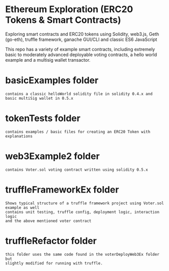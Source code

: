 # Ethereum Exploration (ERC20 Tokens & Smart Contracts)
Exploring smart contracts and ERC20 tokens using Solidity, 
web3.js, 
Geth (go-eth),
truffle framework,
ganache GUI/CLI 
and classic ES6 JavaScript

This repo has a variety of example smart contracts, including extremely basic to moderately advanced deployable voting contracts, 
a hello world example and a multisig wallet transactor.

# basicExamples folder
    contains a classic helloWorld solidity file in solidity 0.4.x and basic multiSig wallet in 0.5.x

# tokenTests folder
    contains examples / basic files for creating an ERC20 Token with explanations

# web3Example2 folder
    contains Voter.sol voting contract written using solidity 0.5.x

# truffleFrameworkEx folder 
    Shows typical structure of a truffle framework project using Voter.sol example as well
    contains unit testing, truffle config, deployment logic, interaction logic 
    and the above mentioned voter contract

# truffleRefactor folder
    this folder uses the same code found in the voterDeployWeb3Ex folder but 
    slightly modified for running with truffle. 